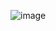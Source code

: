 ![image](https://github.com/kim201621123/java_personal_task_3/assets/66352581/5bfb5095-6472-45c8-9f64-104f0dcff19c)
